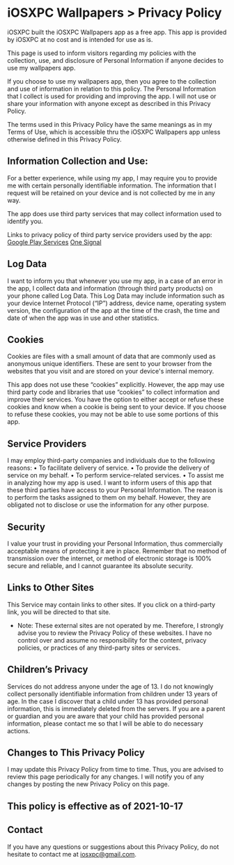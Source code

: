 # iOSXPC Wallpapers > Privacy Policy

iOSXPC built the iOSXPC Wallpapers app as a free app. This app is provided by iOSXPC at no cost and is intended for use as is.

This page is used to inform visitors regarding my policies with the collection, use, and disclosure of Personal Information if anyone decides to use my wallpapers app.

If you choose to use my wallpapers app, then you agree to the collection and use of information in relation to this policy. The Personal Information that I collect is used for providing and improving the app. I will not use or share your information with anyone except as described in this Privacy Policy.

The terms used in this Privacy Policy have the same meanings as in my Terms of Use, which is accessible thru the iOSXPC Wallpapers app unless otherwise defined in this Privacy Policy.

## Information Collection and Use:
For a better experience, while using my app, I may require you to provide me with certain personally identifiable information. The information that I request will be retained on your device and is not collected by me in any way.

The app does use third party services that may collect information used to identify you.

Links to privacy policy of third party service providers used by the app:
 [Google Play Services](https://policies.google.com/privacy)
 [One Signal](https://onesignal.com/privacy_policy)

## Log Data
I want to inform you that whenever you use my app, in a case of an error in the app, I collect data and information (through third party products) on your phone called Log Data. This Log Data may include information such as your device Internet Protocol (“IP”) address, device name, operating system version, the configuration of the app at the time of the crash, the time and date of when the app was in use and other statistics.

## Cookies
Cookies are files with a small amount of data that are commonly used as anonymous unique identifiers. These are sent to your browser from the websites that you visit and are stored on your device's internal memory.

This app does not use these “cookies” explicitly. However, the app may use third party code and libraries that use “cookies” to collect information and improve their services. You have the option to either accept or refuse these cookies and know when a cookie is being sent to your device. If you choose to refuse these cookies, you may not be able to use some portions of this app.

## Service Providers
I may employ third-party companies and individuals due to the following reasons:
• To facilitate delivery of service.
• To provide the delivery of service on my behalf.
• To perform service-related services.
• To assist me in analyzing how my app is used.
I want to inform users of this app that these third parties have access to your Personal Information. The reason is to perform the tasks assigned to them on my behalf. However, they are obligated not to disclose or use the information for any other purpose.

## Security
I value your trust in providing your Personal Information, thus commercially acceptable means of protecting it are in place. Remember that no method of transmission over the internet, or method of electronic storage is 100% secure and reliable, and I cannot guarantee its absolute security.

## Links to Other Sites
This Service may contain links to other sites. If you click on a third-party link, you will be directed to that site.
* Note: These external sites are not operated by me. Therefore, I strongly advise you to review the Privacy Policy of these websites. I have no control over and assume no responsibility for the content, privacy policies, or practices of any third-party sites or services.

## Children’s Privacy
Services do not address anyone under the age of 13. I do not knowingly collect personally identifiable information from children under 13 years of age. In the case I discover that a child under 13 has provided personal information, this is immediately deleted from the servers. If you are a parent or guardian and you are aware that your child has provided personal information, please contact me so that I will be able to do necessary actions.

## Changes to This Privacy Policy
I may update this Privacy Policy from time to time. Thus, you are advised to review this page periodically for any changes. I will notify you of any changes by posting the new Privacy Policy on this page.

## This policy is effective as of 2021-10-17

## Contact
If you have any questions or suggestions about this Privacy Policy, do not hesitate to contact me at [iosxpc@gmail.com](mailto:iosxpc@gmail.com).
